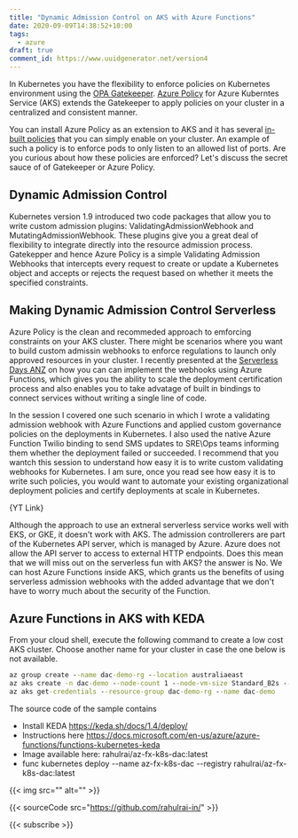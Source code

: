 ```yaml
---
title: "Dynamic Admission Control on AKS with Azure Functions"
date: 2020-09-09T14:38:52+10:00
tags:
  - azure
draft: true
comment_id: https://www.uuidgenerator.net/version4
---
```


In Kubernetes you have the flexibility to enforce policies on Kubernetes environment using the [OPA Gatekeeper](https://github.com/open-policy-agent/gatekeeper). [Azure Policy](https://docs.microsoft.com/en-us/azure/governance/policy/concepts/policy-for-kubernetes) for Azure Kuberntes Service (AKS) extends the Gatekeeper to apply policies on your cluster in a centralized and consistent manner.

You can install Azure Policy as an extension to AKS and it has several [in-built policies](https://docs.microsoft.com/en-us/azure/governance/policy/samples/built-in-policies#kubernetes) that you can simply enable on your cluster. An example of such a policy is to enforce pods to only listen to an allowed list of ports. Are you curious about how these policies are enforced? Let's discuss the secret sauce of of Gatekeeper or Azure Policy.

## Dynamic Admission Control

Kubernetes version 1.9 introduced two code packages that allow you to write custom admission plugins: ValidatingAdmissionWebhook and MutatingAdmissionWebhook. These plugins give you a great deal of flexibility to integrate directly into the resource admission process. Gatekepper and hence Azure Policy is a simple Validating Admission Webhooks that intercepts every request to create or update a Kubernetes object and accepts or rejects the request based on whether it meets the specified constraints.

## Making Dynamic Admission Control Serverless

Azure Policy is the clean and recommeded approach to emforcing constraints on your AKS cluster. There might be scenarios where you want to build custom admissin webhooks to enforce regulations to launch only approved resources in your cluster. I recently presented at the [Serverless Days ANZ](https://anz.serverlessdays.io/) on how you can can implement the webhooks using Azure Functions, which gives you the ability to scale the deployment certification process and also enables you to take advatage of built in bindings to connect services without writing a single line of code.

In the session I covered one such scenario in which I wrote a validating admission webhook with Azure Functions and applied custom governance policies on the deployments in Kubernetes. I also used the native Azure Function Twilio binding to send SMS updates to SRE\Ops teams informing them whether the deployment failed or succeeded. I recommend that you wantch this session to understand how easy it is to write custom validating webhooks for Kubernetes. I am sure, once you read see how easy it is to write such policies, you would want to automate your existing organizational deployment policies and certify deployments at scale in Kubernetes.

{YT Link}

Although the approach to use an extneral serverless service works well with EKS, or GKE, it doesn't work with AKS. The admission controllerers are part of the Kubernetes API server, which is managed by Azure. Azure does not allow the API server to access to external HTTP endpoints. Does this mean that we will miss out on the serverless fun with AKS? the answer is No. We can host Azure Functions inside AKS, which grants us the benefits of using serverless admission webhooks with the added advantage that we don't have to worry much about the security of the Function.

## Azure Functions in AKS with KEDA

From your cloud shell, execute the following command to create a low cost AKS cluster. Choose another name for your cluster in case the one below is not available.

```cmd
az group create --name dac-demo-rg --location australiaeast
az aks create -n dac-demo --node-count 1 --node-vm-size Standard_B2s --load-balancer-sku basic --node-osdisk-size 32 --resource-group dac-demo-rg --generate-ssh-keys
az aks get-credentials --resource-group dac-demo-rg --name dac-demo
```

The source code of the sample contains

- Install KEDA https://keda.sh/docs/1.4/deploy/
- Instructions here https://docs.microsoft.com/en-us/azure/azure-functions/functions-kubernetes-keda
- Image available here: rahulrai/az-fx-k8s-dac:latest
- func kubernetes deploy --name az-fx-k8s-dac --registry rahulrai/az-fx-k8s-dac:latest

{{< img src="" alt="" >}}

{{< sourceCode src="https://github.com/rahulrai-in/" >}}

{{< subscribe >}}
